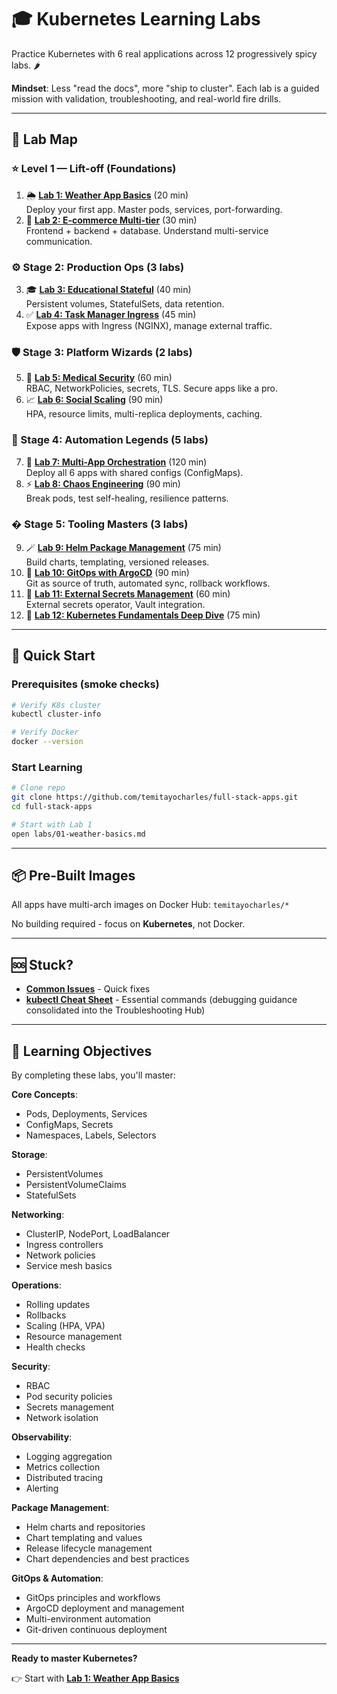 # 🎓 Kubernetes Learning Labs

Practice Kubernetes with 6 real applications across 12 progressively spicy labs. 🌶️

**Mindset**: Less "read the docs", more "ship to cluster". Each lab is a guided mission with validation, troubleshooting, and real-world fire drills.

---

## 🧭 Lab Map

### ⭐ Level 1 — Lift-off (Foundations)
1. 🌦️ **[Lab 1: Weather App Basics](../labs/01-weather-basics.md)** (20 min)  
   Deploy your first app. Master pods, services, port-forwarding.
2. 🛒 **[Lab 2: E-commerce Multi-tier](../labs/02-ecommerce-basics.md)** (30 min)  
   Frontend + backend + database. Understand multi-service communication.

### ⚙️ Stage 2: Production Ops (3 labs)
3. 🎓 **[Lab 3: Educational Stateful](../labs/03-educational-stateful.md)** (40 min)  
   Persistent volumes, StatefulSets, data retention.
4. ✅ **[Lab 4: Task Manager Ingress](../labs/04-task-ingress.md)** (45 min)  
   Expose apps with Ingress (NGINX), manage external traffic.

### 🛡️ Stage 3: Platform Wizards (2 labs)
5. 🏥 **[Lab 5: Medical Security](../labs/05-medical-security.md)** (60 min)  
   RBAC, NetworkPolicies, secrets, TLS. Secure apps like a pro.
6. 📈 **[Lab 6: Social Scaling](../labs/06-social-scaling.md)** (90 min)  
   HPA, resource limits, multi-replica deployments, caching.

### 🤖 Stage 4: Automation Legends (5 labs)
7. 🧩 **[Lab 7: Multi-App Orchestration](../labs/07-multi-app.md)** (120 min)  
   Deploy all 6 apps with shared configs (ConfigMaps).
8. ⚡ **[Lab 8: Chaos Engineering](../labs/08-chaos.md)** (90 min)  
   Break pods, test self-healing, resilience patterns.

### � Stage 5: Tooling Masters (3 labs)
9. 🪄 **[Lab 9: Helm Package Management](../labs/09-helm-package-management.md)** (75 min)  
   Build charts, templating, versioned releases.
10. 🤖 **[Lab 10: GitOps with ArgoCD](../labs/10-gitops-argocd.md)** (90 min)  
    Git as source of truth, automated sync, rollback workflows.
11. 🔐 **[Lab 11: External Secrets Management](../labs/11-external-secrets.md)** (60 min)  
    External secrets operator, Vault integration.
12. 🧠 **[Lab 12: Kubernetes Fundamentals Deep Dive](../labs/12-kubernetes-fundamentals.md)** (75 min)

---

## 🚀 Quick Start

### Prerequisites (smoke checks)
```bash
# Verify K8s cluster
kubectl cluster-info

# Verify Docker
docker --version
```

### Start Learning
```bash
# Clone repo
git clone https://github.com/temitayocharles/full-stack-apps.git
cd full-stack-apps

# Start with Lab 1
open labs/01-weather-basics.md
```

---

## 📦 Pre-Built Images
All apps have multi-arch images on Docker Hub: `temitayocharles/*`

No building required - focus on **Kubernetes**, not Docker.

---

## 🆘 Stuck?
- **[Common Issues](troubleshooting/troubleshooting.md)** - Quick fixes
- **[kubectl Cheat Sheet](reference/kubectl-cheatsheet.md)** - Essential commands
(debugging guidance consolidated into the Troubleshooting Hub)

---

## 🎯 Learning Objectives

By completing these labs, you'll master:

**Core Concepts**:
- Pods, Deployments, Services
- ConfigMaps, Secrets
- Namespaces, Labels, Selectors

**Storage**:
- PersistentVolumes
- PersistentVolumeClaims  
- StatefulSets

**Networking**:
- ClusterIP, NodePort, LoadBalancer
- Ingress controllers
- Network policies
- Service mesh basics

**Operations**:
- Rolling updates
- Rollbacks
- Scaling (HPA, VPA)
- Resource management
- Health checks

**Security**:
- RBAC
- Pod security policies
- Secrets management
- Network isolation

**Observability**:
- Logging aggregation
- Metrics collection
- Distributed tracing
- Alerting

**Package Management**:
- Helm charts and repositories
- Chart templating and values
- Release lifecycle management
- Chart dependencies and best practices

**GitOps & Automation**:
- GitOps principles and workflows
- ArgoCD deployment and management
- Multi-environment automation
- Git-driven continuous deployment

---

**Ready to master Kubernetes?**

👉 Start with **[Lab 1: Weather App Basics](../labs/01-weather-basics.md)**
